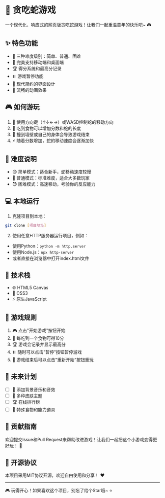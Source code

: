 # 🐍 贪吃蛇游戏

一个现代化、响应式的网页版贪吃蛇游戏！让我们一起重温童年的快乐吧~ 🎮

## ✨ 特色功能

- 🎯 三种难度级别：简单、普通、困难
- 📱 完美支持移动端和桌面端
- 🏆 得分系统和最高分记录
- ⏸️ 游戏暂停功能
- 🎨 现代简约的界面设计
- 🌈 流畅的动画效果

## 🎮 如何游玩

1. 🚀 使用方向键（↑↓←→）或WASD控制蛇的移动方向
2. 🍎 吃到食物可以增加分数和蛇的长度
3. 🛑 撞到墙壁或自己的身体会导致游戏结束
4. ⚡ 随着分数增加，蛇的移动速度会逐渐加快

## 🎯 难度说明

- 😊 简单模式：适合新手，蛇移动速度较慢
- 🎯 普通模式：标准难度，适合大多数玩家
- 😈 困难模式：高速移动，考验你的反应能力

## 💻 本地运行

1. 克隆项目到本地：
```bash
git clone [项目地址]
```

2. 使用任意HTTP服务器运行项目，例如：
- 使用Python：`python -m http.server`
- 使用Node.js：`npx http-server`
- 或者直接在浏览器中打开index.html文件

## 🔧 技术栈

- 🌐 HTML5 Canvas
- 🎨 CSS3
- ⚡ 原生JavaScript

## 🎯 游戏规则

1. 🎮 点击"开始游戏"按钮开始
2. 🍎 每吃到一个食物可得10分
3. 🏆 游戏会记录并显示最高分
4. ⏸️ 随时可以点击"暂停"按钮暂停游戏
5. 🔄 游戏结束后可以点击"重新开始"按钮重玩

## 🌟 未来计划

- [ ] 🎵 添加背景音乐和音效
- [ ] 🎨 多种皮肤主题
- [ ] 🏆 在线排行榜
- [ ] 💪 特殊食物和能力道具

## 📝 贡献指南

欢迎提交Issue和Pull Request来帮助改进游戏！让我们一起把这个小游戏变得更好玩！ 🚀

## 📜 开源协议

本项目采用MIT协议开源，欢迎自由使用和分享！ ❤️

---

🎮 玩得开心！如果喜欢这个项目，别忘了给个Star哦~ ⭐